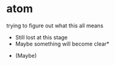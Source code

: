 # atom
trying to figure out what this all means
- Still lost at this stage
- Maybe something will become clear*
* (Maybe)
